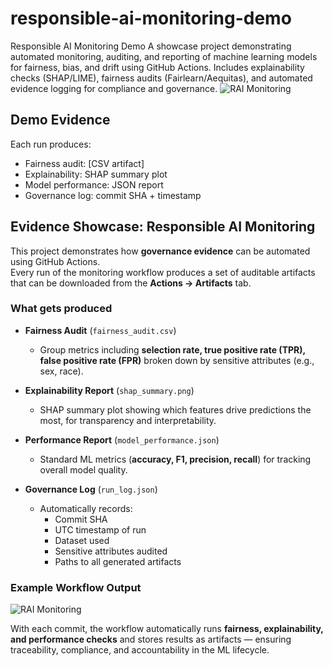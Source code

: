 # responsible-ai-monitoring-demo
Responsible AI Monitoring Demo A showcase project demonstrating automated monitoring, auditing, and reporting of machine learning models for fairness, bias, and drift using GitHub Actions. Includes explainability checks (SHAP/LIME), fairness audits (Fairlearn/Aequitas), and automated evidence logging for compliance and governance.
![RAI Monitoring](https://github.com/22Ifeoma22/responsible-ai-monitoring-demo/actions/workflows/monitoring.yml/badge.svg)
## Demo Evidence
Each run produces:
- Fairness audit: [CSV artifact]
- Explainability: SHAP summary plot
- Model performance: JSON report
- Governance log: commit SHA + timestamp
##  Evidence Showcase: Responsible AI Monitoring

This project demonstrates how **governance evidence** can be automated using GitHub Actions.  
Every run of the monitoring workflow produces a set of auditable artifacts that can be downloaded from the **Actions → Artifacts** tab.  

###  What gets produced
- **Fairness Audit** (`fairness_audit.csv`)  
  - Group metrics including **selection rate, true positive rate (TPR), false positive rate (FPR)** broken down by sensitive attributes (e.g., sex, race).  

- **Explainability Report** (`shap_summary.png`)  
  - SHAP summary plot showing which features drive predictions the most, for transparency and interpretability.  

- **Performance Report** (`model_performance.json`)  
  - Standard ML metrics (**accuracy, F1, precision, recall**) for tracking overall model quality.  

- **Governance Log** (`run_log.json`)  
  - Automatically records:
    - Commit SHA  
    - UTC timestamp of run  
    - Dataset used  
    - Sensitive attributes audited  
    - Paths to all generated artifacts  

###  Example Workflow Output
![RAI Monitoring](https://github.com/22Ifeoma22/responsible-ai-monitoring-demo/actions/workflows/monitoring.yml/badge.svg)

 With each commit, the workflow automatically runs **fairness, explainability, and performance checks** and stores results as artifacts — ensuring traceability, compliance, and accountability in the ML lifecycle.
